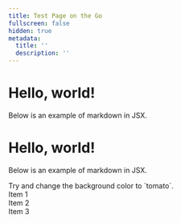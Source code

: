 ```yaml
---
title: Test Page on the Go
fullscreen: false
hidden: true
metadata:
  title: ''
  description: ''
---
```

# Hello, world!

Below is an example of markdown in JSX.

# Hello, world!

Below is an example of markdown in JSX.

<div style={{ backgroundColor: 'violet', padding: '1rem' }}>
  Try and change the background color to `tomato`.
</div>

<div style={{ display: 'flex', justifyContent: 'space-between' }}>
  <div style={{ flex: '1', padding: '10px', backgroundColor: 'lightgray' }}>Item 1</div>
  <div style={{ flex: '1', padding: '10px', backgroundColor: 'lightblue' }}>Item 2</div>
  <div style={{ flex: '1', padding: '10px', backgroundColor: 'lightgreen' }}>Item 3</div>
</div>